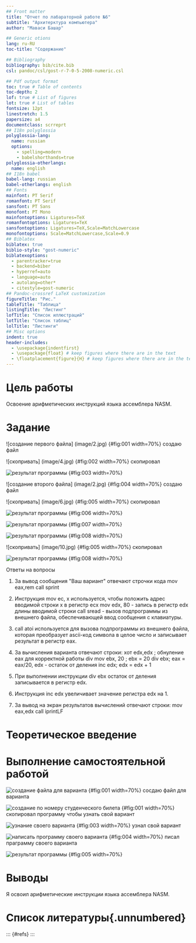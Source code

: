 ```yaml
---
## Front matter
title: "Отчет по лабараторной работе №6"
subtitle: "Архитерктура компьютера"
author: "Маваси Башар"

## Generic otions
lang: ru-RU
toc-title: "Содержание"

## Bibliography
bibliography: bib/cite.bib
csl: pandoc/csl/gost-r-7-0-5-2008-numeric.csl

## Pdf output format
toc: true # Table of contents
toc-depth: 2
lof: true # List of figures
lot: true # List of tables
fontsize: 12pt
linestretch: 1.5
papersize: a4
documentclass: scrreprt
## I18n polyglossia
polyglossia-lang:
  name: russian
  options:
	- spelling=modern
	- babelshorthands=true
polyglossia-otherlangs:
  name: english
## I18n babel
babel-lang: russian
babel-otherlangs: english
## Fonts
mainfont: PT Serif
romanfont: PT Serif
sansfont: PT Sans
monofont: PT Mono
mainfontoptions: Ligatures=TeX
romanfontoptions: Ligatures=TeX
sansfontoptions: Ligatures=TeX,Scale=MatchLowercase
monofontoptions: Scale=MatchLowercase,Scale=0.9
## Biblatex
biblatex: true
biblio-style: "gost-numeric"
biblatexoptions:
  - parentracker=true
  - backend=biber
  - hyperref=auto
  - language=auto
  - autolang=other*
  - citestyle=gost-numeric
## Pandoc-crossref LaTeX customization
figureTitle: "Рис."
tableTitle: "Таблица"
listingTitle: "Листинг"
lofTitle: "Список иллюстраций"
lotTitle: "Список таблиц"
lolTitle: "Листинги"
## Misc options
indent: true
header-includes:
  - \usepackage{indentfirst}
  - \usepackage{float} # keep figures where there are in the text
  - \floatplacement{figure}{H} # keep figures where there are in the text
---
```


# Цель работы

Освоение арифметических инструкций языка ассемблера NASM.

# Задание

![создание первого файла] (image/2.jpg) {#fig:001 width=70%} 
создаю файл

![скопривать] (image/4.jpg) {#fig:002 width=70%} скопировал 

![результат программы](image/3.jpg) {#fig:003 width=70%}

![создание второго файла] (image/2.jpg) {#fig:004 width=70%} 
создаю файл

![скопривать] (image/6.jpg) {#fig:005 width=70%} скопировал 

![результат программы](image/7.jpg) {#fig:006 width=70%}

![результат программы](image/8.jpg) {#fig:007 width=70%}

![результат программы](image/9.jpg) {#fig:008 width=70%}

![скопривать] (image/10.jpg) {#fig:005 width=70%} скопировал 

![результат программы](image/11.jpg) {#fig:008 width=70%}

Oтветы на вопросы


1. За вывод сообщения "Ваш вариант" отвечают строчки кода mov eax,rem call sprint

2. Инструкция mov ес, х используется, чтобы положить адрес вводимой строки х в регистр есх mov edx, 80 - запись в регистр edx длины вводимой строки call sread - вызов подпрограммы из внешнего файла, обеспечивающей ввод сообщения с клавиатуры.

3. call atoi используется для вызова подпрограммы из внешнего файла, которая преобразует ascii-код символа в целое число и записывает результат в регистр eax.

4. За вычисления варианта отвечают строки: хот edx,edx ; обнуление еах для корректной работы div mov ebx, 20 ; ebx = 20 div ebx; eax = eax/20, edx - остаток от деления inc edx; edx = edx + 1

5. При выполнении инструкции div ebx остаток от деления записывается в регистр edx.

6. Инструкция inc edx увеличивает значение регистра edx на 1.

7. За вывод на экран результатов вычислений отвечают строки: mov eax,edx call iprintLF

# Теоретическое введение

# Выполнение самостоятельной работой

![создание файла для варианта](image/12.jpg) {#fig:001 width=70%}
 сосдаю файл для варианта

![создание по номеру студенческого билета](image/13.jpg) {#fig:001 width=70%}
скопировал программу чтобы узнать свой вариант

![узнание своего варианта](image/14.jpg) {#fig:003 width=70%} 
 узнал свой вариант

![написать программу своего варианта](image/17.jpg) {#fig:004 width=70%} 
писал праграмму своего варианта

![результат программы](image/16.jpg) {#fig:005 width=70%}

# Выводы

Я освоил арифметические инструкции языка ассемблера NASM.

# Список литературы{.unnumbered}

::: {#refs}
:::
